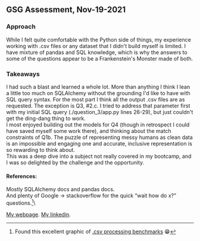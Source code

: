 ## GSG Assessment, Nov-19-2021

### Approach
While I felt quite comfortable with the Python side of things, my experience working with .csv files or any dataset that I didn't build myself is limited. I have mixture of pandas and SQL knowledge, which is why the answers to some of the questions appear to be a Frankenstein's Monster made of both.

### Takeaways
I had such a blast and learned a whole lot. More than anything I think I lean a little too much on SQLAlchemy without the grounding I'd like to have with SQL query syntax. For the most part I think all the output .csv files are as requested. The exception is Q3, #2.c. I tried to address that parameter first with my initial SQL query (./question_3/app.py lines 26-29), but just couldn't get the ding-dang thing to work.\
I most enjoyed building out the models for Q4 (though in retrospect I could have saved myself some work there), and thinking about the match constraints of Q1b. The puzzle of representing messy humans as clean data is an impossible and engaging one and accurate, inclusive representation is so rewarding to think about.\
This was a deep dive into a subject not really covered in my bootcamp, and I was so delighted by the challenge and the opportunity.

#### References:
Mostly SQLAlchemy docs and pandas docs.\
And plenty of Google -> stackoverflow for the quick “wait how do x?” questions.[^1]\

[My webpage](www.noamblanks.com).
[My linkedin](https://www.linkedin.com/in/noam-blanks/).

[^1]:Found this excellent graphic of [.csv processing benchmarks](https://user-images.githubusercontent.com/1036561/50426108-8c828480-083a-11e9-9a4d-f2b36bc47d2a.png) :grin:


